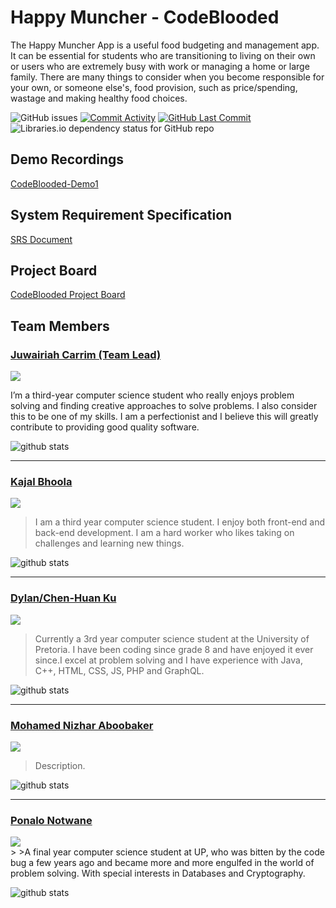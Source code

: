 # Happy Muncher - CodeBlooded
The Happy Muncher App is a useful food budgeting and management app.  It can be essential for students who are transitioning to living on their own or users who are extremely busy with work or managing a home or large family. There are many things to consider when you become responsible for your own, or someone else's, food provision, such as price/spending, wastage and making healthy food choices.


<img alt="GitHub issues" src="https://img.shields.io/github/issues-raw/COS301-SE-2022/Happy-Muncher"> <a href = "https://github.com/COS301-SE-2022/Happy-Muncher/commits"><img alt="Commit Activity" src="https://img.shields.io/github/commit-activity/w/COS301-SE-2022/Happy-Muncher?color=green&style=flat-square"></a> <a href = "https://github.com/COS301-SE-2022/Happy-Muncher/commits"><img alt="GitHub Last Commit" src="https://img.shields.io/github/last-commit/COS301-SE-2022/Happy-Muncher?color=green&style=flat-square"></a> <img alt="Libraries.io dependency status for GitHub repo" src="https://img.shields.io/librariesio/github/COS301-SE-2022/Happy-Muncher">

## Demo Recordings
[CodeBlooded-Demo1](https://drive.google.com/file/d/1HFU9CiN1slKBjAjXP9vxalan3Y2Gb98n/view?usp=sharing)
## System Requirement Specification
[SRS Document](https://drive.google.com/file/d/1cj38yS1u46nPYsl6bdmmLr3X9dtbMNRl/view?usp=sharing)
## Project Board
[CodeBlooded Project Board](https://github.com/COS301-SE-2022/Happy-Muncher/projects/1)
## Team Members
### [Juwairiah Carrim (Team Lead)](https://github.com/juwiCarrim)
<a href="https://www.linkedin.com/in/juwairiah-carrim-1b858323a/" target="blank">
<img src="https://img.shields.io/badge/LinkedIn-0077B5?style=for-the-badge&logo=linkedin&logoColor=white"></a><br/>

I’m a third-year computer science student who really enjoys problem solving and finding creative approaches to solve problems. I also consider this to be one of my skills.  I am a perfectionist and I believe this will greatly contribute to providing good quality software.

![github stats](https://github-readme-stats.vercel.app/api?username=juwiCarrim&theme=slateorange)

---

### [Kajal Bhoola](https://github.com/Kajal022)
<a href="https://www.linkedin.com/in/kajal-bhoola-408b47204/" target="blank">
<img src="https://img.shields.io/badge/LinkedIn-0077B5?style=for-the-badge&logo=linkedin&logoColor=white"></a><br/>

>I am a third year computer science student. I enjoy both front-end and back-end development. I am a hard worker who likes taking on challenges and learning new things.

![github stats](https://github-readme-stats.vercel.app/api?username=Kajal022&theme=slateorange)

---

### [Dylan/Chen-Huan Ku](https://github.com/Chen-HuanKu)
<a href="https://www.linkedin.com/in/chen-huan-ku-9226a3151//" target="blank">
<img src="https://img.shields.io/badge/LinkedIn-0077B5?style=for-the-badge&logo=linkedin&logoColor=white"></a><br/>

>Currently a 3rd year computer science student at the University of Pretoria. I have been coding since grade 8 and have enjoyed it ever since.I excel at problem solving and I have experience with Java, C++, HTML, CSS, JS, PHP and GraphQL.

![github stats](https://github-readme-stats.vercel.app/api?username=Chen-HuanKu&theme=slateorange)

---

### [Mohamed Nizhar Aboobaker](https://github.com/NYZCoder)
<a href="https://www.linkedin.com/in/mohamed-nizhar-aboobaker-35858123a" target="blank">
<img src="https://img.shields.io/badge/LinkedIn-0077B5?style=for-the-badge&logo=linkedin&logoColor=white"></a><br/>

>Description.

![github stats](https://github-readme-stats.vercel.app/api?username=NYZCoder&theme=slateorange)

---

### [Ponalo Notwane](https://github.com/Ponalo-ss)
<a href="https://www.linkedin.com/in/ponalo-notwane-424b4318b/" target="blank">
<img src="https://img.shields.io/badge/LinkedIn-0077B5?style=for-the-badge&logo=linkedin&logoColor=white"></a><br/>
>
>A final year computer science student at UP, who was bitten by the code bug a few years ago and became more and more engulfed in the world of problem solving. With special interests in Databases and Cryptography.

![github stats](https://github-readme-stats.vercel.app/api?username=Ponalo-ss&theme=slateorange)
